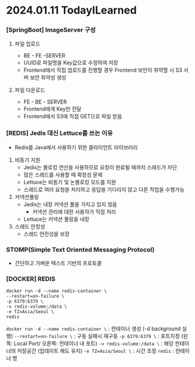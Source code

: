 # 2024.01.11 TodayILearned

### [SpringBoot] ImageServer 구성

1. 파일 업로드
    - BE - FE -SERVER
    - UUID로 파일명을 Key값으로 수정하여 저장
    - Frontend에서 직접 업로드를 진행할 경우 Frontend 보안이 취약할 시 S3 서버 보안 취약성 생성
    
2. 파일 다운로드
    - FE - BE - SERVER
    - Frontend에게 Key만 전달
    - Frontend에서 S3에 직접 GET으로 파일 받음

### [REDIS] Jedis 대신 Lettuce를 쓰는 이유
- Redis를 Java에서 사용하기 위한 클라이언트 라이브러리
1. 비동기 지원
   - Jedis는 블로킹 연산을 사용하므로 요청이 완료될 때까지 스레드가 차단
   - 많은 스레드를 사용할 때 확장성 문제
   - Lettuce는 비동기 및 논블로킹 모드를 지원
   - 스레드로 여러 요청을 처리하고 응답을 기다리지 않고 다른 작업을 수행가능
2. 커넥션풀링
    - Jedis는 내장 커넥션 풀을 가지고 있지 않음
        - 커넥션 관리에 대한 사용자가 직접 처리
    - Lettuce는 커넥션 풀링을 내장
4. 스레드 안정성
    - 스레드 안전성을 보장

### STOMP(Simple Text Oriented Messaging Protocol)
- 간단하고 가벼운 텍스트 기반의 프로토콜

### [DOCKER] REDIS
```
docker run -d --name redis-container \
--restart=on-failure \
-p 6379:6379 \
-v redis-volume:/data \
-e TZ=Asia/Seoul \
redis
```
`docker run -d --name redis-container \` : 컨테이너 생성 (-d background 실행)
`--restart=on-failure \` : 구동 실패시 재구동
`-p 6379:6379 \` : 포트지정 (왼쪽: Local Port/ 오른쪽: 컨테이너 내 포트)
`-v redis-volume:/data \` : 해당 컨테이너의 저장공간 (업데이트 해도 유지)
`-e TZ=Asia/Seoul \` : 시간 조정
`redis` : 컨테이너 명
